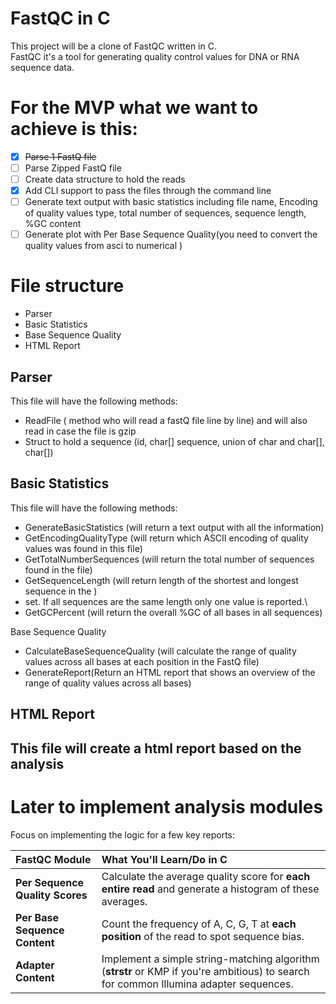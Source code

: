 # FastQC in C

This project will be a clone of FastQC written in C.  
FastQC it's a tool for generating quality control values for DNA or RNA sequence data.

# For the MVP what we want to achieve is this:

- [x] ~~Parse 1 FastQ file~~  
- [ ] Parse Zipped FastQ file   
- [ ] Create data structure to hold the reads   
- [x] Add CLI support to pass the files through the command line    
- [ ] Generate text output with basic statistics including file name,  Encoding of quality values type, total number of sequences, sequence length, %GC content   
- [ ]  Generate plot with Per Base Sequence Quality(you need to convert the quality values from asci to numerical )

# File structure 

- Parser   
- Basic Statistics   
- Base Sequence Quality   
- HTML Report 

## Parser

This file will have the following methods:

- ReadFile ( method who will read a fastQ file line by line) and will also read in case the file is gzip  
- Struct to hold a sequence (id, char\[\] sequence, union of char and char\[\], char\[\])

## Basic Statistics 

This file will have the following methods:

- GenerateBasicStatistics (will return a text output with all the information)  
- GetEncodingQualityType (will return which ASCII encoding of quality values was found in this file)  
- GetTotalNumberSequences (will return the total number of sequences found in the file)   
- GetSequenceLength (will return length of the shortest and longest sequence in the ) 
- set. If all sequences are the same length only one value is reported.\\  
- GetGCPercent (will return the overall %GC of all bases in all sequences)

Base Sequence Quality

- CalculateBaseSequenceQuality (will calculate the range of quality values across all bases at each position in the FastQ file)  
- GenerateReport(Return an HTML report that shows an overview of the range of quality values across all bases)

## HTML Report

##  This file will create a html report based on the analysis 

# Later to implement analysis modules 

Focus on implementing the logic for a few key reports:

| FastQC Module | What You'll Learn/Do in C |
| :---- | :---- |
| **Per Sequence Quality Scores** | Calculate the average quality score for **each entire read** and generate a histogram of these averages. |
| **Per Base Sequence Content** | Count the frequency of A, C, G, T at **each position** of the read to spot sequence bias. |
| **Adapter Content** | Implement a simple string-matching algorithm (**strstr** or KMP if you're ambitious) to search for common Illumina adapter sequences. |

### 

